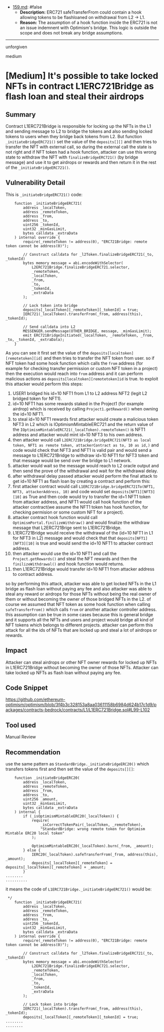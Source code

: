 
- [159.md](0-system-findings/1-processed/0-false/159.md): #false
  - **Description:** ERC721 safeTransferFrom could contain a hook allowing tokens to be flashloaned on withdrawal from L2 -> L1.
  - **Reason:** The assumption of a hook function inside the ERC721 is not an issue indemnent with Optimism's bridge. This logic is outside the scope and does not break any bridge assumptions.

---

unforgiven

medium

# [Medium] It's possible to take locked NFTs in contract L1ERC721Bridge as flash loan and steal their airdrops

## Summary
Contract L1ERC721Bridge is responsible for locking up the NFTs in the L1 and sending message to L2 to bridge the tokens and also sending locked tokens to users when they bridge back tokens from L2. But function `_initiateBridgeERC721()` set the value of the `deposits[][]` and then tries to transfer the NFT with external call, so during the external call the state is not right and if NFT token had a hook function, attacker can use this wrong state to withdraw the NFT with `finalizeBridgeERC721()` (by bridge message) and use it to get airdrops or rewards and then return it in the rest of the `_initiateBridgeERC721()`.

## Vulnerability Detail
This is `_initiateBridgeERC721()` code:
```solidity
    function _initiateBridgeERC721(
        address _localToken,
        address _remoteToken,
        address _from,
        address _to,
        uint256 _tokenId,
        uint32 _minGasLimit,
        bytes calldata _extraData
    ) internal override {
        require(_remoteToken != address(0), "ERC721Bridge: remote token cannot be address(0)");

        // Construct calldata for _l2Token.finalizeBridgeERC721(_to, _tokenId)
        bytes memory message = abi.encodeWithSelector(
            L2ERC721Bridge.finalizeBridgeERC721.selector,
            _remoteToken,
            _localToken,
            _from,
            _to,
            _tokenId,
            _extraData
        );

        // Lock token into bridge
        deposits[_localToken][_remoteToken][_tokenId] = true;
        IERC721(_localToken).transferFrom(_from, address(this), _tokenId);

        // Send calldata into L2
        MESSENGER.sendMessage(OTHER_BRIDGE, message, _minGasLimit);
        emit ERC721BridgeInitiated(_localToken, _remoteToken, _from, _to, _tokenId, _extraData);
    }
```
As you can see it first set the value of the `deposits[localtoken][remotetoken][id]` and then tries to transfer the NFT token from user. so if NFT token had some hook function which calls the `from` address (for example for checking transfer permission or custom NFT token in a project) then the execution would reach into `from` address and it can perform malicious actions as `deposits[localtoken][remotetoken]id` is true. to exploit this attacker would perform this steps:
1. USER1 bridged his id=10 NFT1 from L1 to L2 address NFT2 (legit L2 bridged token for NFT1).
2. id=10 NFT1 has some rewards staked in the Project1 (for example airdrop) which is received by calling `Project1.getReward()` when owning the id=10 NFT1.
3. to steal id=10 NFT1 rewards first attacker would create a malicious token NFT3 in L2 which is IOptimismMintableERC721 and the return value of the `IOptimismMintableERC721(_localToken).remoteToken()` is NFT1 address and attacker would mint id=10 NFT3 to his own address.
4. then attacker would call `L2ERC721Bridge.bridgeERC721(NFT3 as local token, NFT1 as remote token, attackerContract as to, 10 as id,)` and code would check that NFT3 and NFT1 is valid pair and would send a message to L1ERC721Bridge to withdraw id=10 NFT1 for NFT3 token and that message would be send over the bridge to L1 network.
5. attacker would wait so the message would reach to L2 oracle output and then send the prove of the withdrawal and wait for the withdrawal delay.
6. after withdrawal delay passed attacker would perform the final attack to get id=10 NFT1 as flash loan by creating a contract and perform this:
7. first attacker contract would call `L1ERC721Bridge.bridgeERC721To(NFT1, NFT3, attackerAddress, 10)` and code would set `deposits[NFT1][NFT3][10]` as True and then code would try to transfer the id=1 NFT1 token from attacker address, and NFT1 would call hook function of the attacker contract(we assume the NFT1 token has hook function, for checking permision or some custom NFT for a project).
8. attacker contract hook function would call `OptimismPortal.finilizeWithdraw()` and would finalize the withdraw message that L2ERC721Brige sent to L1ERC721Bridge.
9. L1ERC721Bridge would receive the withdrawal of the (id=10 NFT1 in L1 for NFT3 in L2) message and would check that that `deposits[NFT1][NFT3][10]` is true and would send the id=10 NFT1 to attacker contract address.
10. then attacker would use the id=10 NFT1 and call the `Project.getRewards()` and steal the NFT rewards and then the `finilizeWithdrawal()` and hook function would returns.
11. then L1ERC721Bridge would transfer id=10 NFT1 from attacker address to contract address.

so by performing this attack, attacker was able to get locked NFTs in the L1 bridge as flash loan without paying any fee and also attacker was able to steal any reward or airdrops for those NFTs without being the real owner of them or without becoming the owner of those bridged NFTs in the L2. of course we assumed that NFT token as some hook function when calling `safeTransferFrom()` which calls `from` or another attacker controller address. this assumption can be true in some cases because this is general bridge and it supports all the NFTs and users and project would bridge all kind of NFT tokens which belongs to different projects.
attacker can perform this attack for all the ids of NFTs that are locked up and steal a lot of airdrops or rewards.

## Impact
Attacker can steal airdrops or other NFT owner rewards for locked up NFTs in L1ERC721Bridge without becoming the owner of those NFTs.
Attacker can take locked up NFTs as flash loan without paying any fee.

## Code Snippet
https://github.com/ethereum-optimism/optimism/blob/3f4b3c328153a8aa03611158b6984d624b17c1d9/packages/contracts-bedrock/contracts/L1/L1ERC721Bridge.sol#L99-L102

## Tool used
Manual Review

## Recommendation
use the same pattern as `StandardBridge._initiateBridgeERC20()` which transfers tokens first and then set the value of the `deposits[][]`:
```solidity
    function _initiateBridgeERC20(
        address _localToken,
        address _remoteToken,
        address _from,
        address _to,
        uint256 _amount,
        uint32 _minGasLimit,
        bytes calldata _extraData
    ) internal {
        if (_isOptimismMintableERC20(_localToken)) {
            require(
                _isCorrectTokenPair(_localToken, _remoteToken),
                "StandardBridge: wrong remote token for Optimism Mintable ERC20 local token"
            );

            OptimismMintableERC20(_localToken).burn(_from, _amount);
        } else {
            IERC20(_localToken).safeTransferFrom(_from, address(this), _amount);
            deposits[_localToken][_remoteToken] = deposits[_localToken][_remoteToken] + _amount;
        }
........
..........
```
it means the code of `L1ERC721Bridge._initiateBridgeERC721()` would be:
```solidity
 */
    function _initiateBridgeERC721(
        address _localToken,
        address _remoteToken,
        address _from,
        address _to,
        uint256 _tokenId,
        uint32 _minGasLimit,
        bytes calldata _extraData
    ) internal override {
        require(_remoteToken != address(0), "ERC721Bridge: remote token cannot be address(0)");

        // Construct calldata for _l2Token.finalizeBridgeERC721(_to, _tokenId)
        bytes memory message = abi.encodeWithSelector(
            L2ERC721Bridge.finalizeBridgeERC721.selector,
            _remoteToken,
            _localToken,
            _from,
            _to,
            _tokenId,
            _extraData
        );

        // Lock token into bridge
        IERC721(_localToken).transferFrom(_from, address(this), _tokenId);
        deposits[_localToken][_remoteToken][_tokenId] = true;
........
........
```